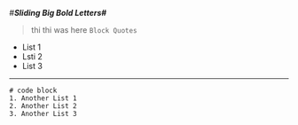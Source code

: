 #***Sliding Big Bold Letters#***
> thi thi was here
> `Block Quotes`
* List 1
* Lsti 2
* List 3
---
```
# code block
1. Another List 1
2. Another List 2
3. Another List 3
```
